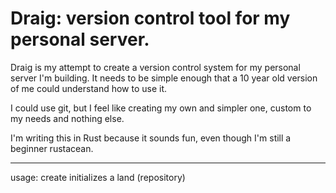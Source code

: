 # Draig: version control tool for my personal server.

Draig is my attempt to create a version control system for my personal server I'm building. It needs to be simple enough that a 10 year old version of me could understand how to use it.

I could use git, but I feel like creating my own and simpler one, custom to my needs and nothing else.

I'm writing this in Rust because it sounds fun, even though I'm still a beginner rustacean.

---
usage:
create     initializes a land (repository)
